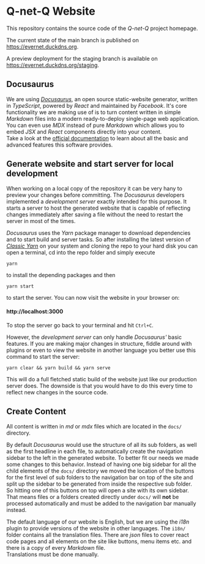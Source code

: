 # Q-net-Q Website

This repository contains the source code of the *Q-net-Q* project homepage.

The current state of the main branch is published on https://evernet.duckdns.org.

A preview deployment for the staging branch is available on https://evernet.duckdns.org/staging.

## Docusaurus

We are using [*Docusaurus*](https://docusaurus.io/), an open source static-website generator, written in *TypeScript*, powered by *React* and maintained by *Facebook*. It's core functionality we are making use of is to turn content written in simple *Markdown* files into a modern ready-to-deploy single-page web application. You can even use *MDX* instead of pure *Markdown* which allows you to embed *JSX* and *React* components directly into your content.  
Take a look at the [official documentation](https://docusaurus.io/docs) to learn about all the basic and advanced features this software provides.

## Generate website and start server for local development

When working on a local copy of the repository it can be very hany to preview your changes before committing. The *Docusaurus* developers implemented a *development server* exactly intended for this purpose. It starts a server to host the generated website that is capable of reflecting changes immediately after saving a file without the need to restart the server in most of the times.

*Docusaurus* uses the *Yarn* package manager to download dependencies and to start build and server tasks. So after installing the latest version of [*Classic Yarn*](https://classic.yarnpkg.com/en/docs/install) on your system and cloning the repo to your hard disk you can open a terminal, cd into the repo folder and simply execute
```console
yarn
```
to install the depending packages and then
```console
yarn start
```
to start the server. You can now visit the website in your browser on:

#### http://localhost:3000

To stop the server go back to your terminal and hit `Ctrl+C`.

However, the *development server* can only handle *Docusaurus'* basic features. If you are making major changes in structure, fiddle around with plugins or even to view the website in another language you better use this command to start the server:
```console
yarn clear && yarn build && yarn serve
```
This will do a full fletched static build of the website just like our production server does. The downside is that you would have to do this every time to reflect new changes in the source code.

## Create Content

All content is written in *md* or *mdx* files which are located in the `docs/` directory.

By default *Docusaurus* would use the structure of all its sub folders, as well as the first headline in each file, to automatically create the navigation sidebar to the left in the generated website. To better fit our needs we made some changes to this behavior. Instead of having one big sidebar for all the child elements of the `docs/` directory we moved the location of the buttons for the first level of sub folders to the navigation bar on top of the site and split up the sidebar to be generated from inside the respective sub folder. So hitting one of this buttons on top will open a site with its own sidebar.  
That means files or a folders created directly under `docs/` will **not** be processed automatically and must be added to the navigation bar manually instead.

The default language of our website is English, but we are using the *i18n* plugin to provide versions of the website in other languages. The `i18n/` folder contains all the translation files. There are *json* files to cover react code pages and all elements on the site like buttons, menu items etc. and there is a copy of every *Markdown* file.  
Translations must be done manually.
